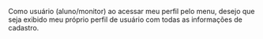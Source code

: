 Como usuário (aluno/monitor) ao acessar meu perfil pelo menu, desejo que seja exibido meu próprio perfil de usuário com todas as
informações de cadastro.
